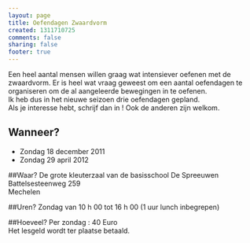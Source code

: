 ```yaml
--- 
layout: page
title: Oefendagen Zwaardvorm
created: 1311710725
comments: false
sharing: false
footer: true
---
```


Een heel aantal mensen willen graag wat intensiever oefenen met de zwaardvorm. Er is heel wat vraag geweest om een aantal oefendagen te organiseren om de al aangeleerde bewegingen in te oefenen.   
Ik heb dus in het nieuwe seizoen drie oefendagen gepland.   
Als je interesse hebt, schrijf dan in ! Ook de anderen zijn welkom.

##	Wanneer?
* Zondag 18 december 2011
* Zondag 29 april 2012


##Waar?
De grote kleuterzaal van de basisschool De Spreeuwen  
Battelsesteenweg 259  
Mechelen

##Uren?
Zondag van 10 h 00 tot 16 h 00 (1 uur lunch inbegrepen)

##Hoeveel?
Per zondag : 40 Euro  
Het lesgeld wordt ter plaatse betaald.


